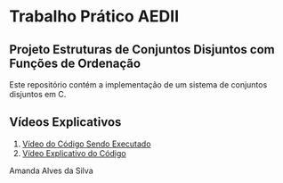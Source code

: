 
# Trabalho Prático AEDII

## Projeto Estruturas de Conjuntos Disjuntos com Funções de Ordenação

Este repositório contém a implementação de um sistema de conjuntos disjuntos em C.

## Vídeos Explicativos

1. [Vídeo do Código Sendo Executado](https://www.youtube.com/link-do-video-executando)
2. [Vídeo Explicativo do Código](https://youtu.be/j9Ycs-3oM8g)


Amanda Alves da Silva
